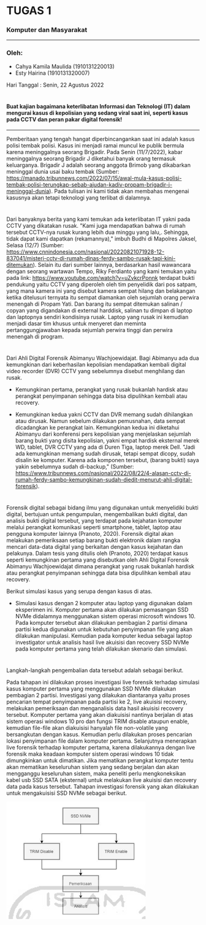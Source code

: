 # **TUGAS 1**
### Komputer dan Masyarakat
---


### Oleh:

* Cahya Kamila Maulida (1910131220013)
* Esty Hairina (1910131320007)

Hari Tanggal	: Senin, 22 Agustus 2022

#

#### **Buat kajian bagaimana keterlibatan Informasi dan Teknologi (IT) dalam mengurai kasus di kepolisian yang sedang viral saat ini, seperti kasus pada CCTV dan peran pakar digital forensik!**

---
Pemberitaan yang tengah hangat diperbincangankan saat ini adalah kasus polisi tembak polisi. Kasus ini menjadi ramai muncul ke publik bermula karena meninggalnya seorang Brigadir. Pada Senin (11/7/2022), kabar meninggalnya seorang Brigadir J diketahui banyak orang termasuk keluarganya. Brigadir J adalah seorang anggota Brimob yang dikabarkan meninggal dunia usai baku tembak (Sumber: https://manado.tribunnews.com/2022/07/15/awal-mula-kasus-polisi-tembak-polisi-terungkap-sebab-ajudan-kadiv-propam-brigadir-j-meninggal-dunia). Pada tulisan ini kami tidak akan membahas mengenai kasusnya akan tetapi teknologi yang terlibat di dalamnya.
#
Dari banyaknya berita yang kami temukan ada keterlibatan IT yakni pada CCTV yang dikatakan rusak. "Kami juga mendapatkan bahwa di rumah tersebut CCTV-nya rusak kurang lebih dua minggu yang lalu,. Sehingga, tidak dapat kami dapatkan (rekamannya)," imbuh Budhi di Mapolres Jaksel, Selasa (12/7) (Sumber: https://www.cnnindonesia.com/nasional/20220821071928-12-837041/misteri-cctv-di-rumah-dinas-ferdy-sambo-rusak-tapi-kini-ditemukan). Selain itu dari sumber lainnya, berdasarkan hasil wawancara dengan seorang wartawan Tempo, Riky Ferdianto yang kami temukan yaitu pada link: https://www.youtube.com/watch?v=uZvkcrPonnk terdapat bukti pendukung yaitu CCTV yang diperoleh oleh tim penyelidik dari pos satpam, yang mana kamera ini yang disebut kamera sempat hilang dan belakangan ketika ditelusuri ternyata itu sempat diamankan oleh sejumlah orang perwira menengah di Propam Yati. Dan barang itu sempat ditemukan salinan / copyan yang digandakan di external harddisk, salinan tu dimpan di laptop dan laptopnya sendiri kondisinya rusak. Laptop yang rusak ini kemudian menjadi dasar tim khusus untuk menyeret dan meminta pertanggungjawaban kepada sejumlah perwira tinggi dan perwira menengah di program.
#
Dari Ahli Digital Forensik Abimanyu Wachjoewidajat. Bagi Abimanyu ada dua kemungkinan dari keberhasilan kepolisian mendapatkan kembali digital video recorder (DVR) CCTV yang sebelumnya disebut menghilang dan rusak.

* Kemungkinan pertama, perangkat yang rusak bukanlah hardisk atau perangkat penyimpanan sehingga data bisa dipulihkan kembali atau recovery.

* Kemungkinan kedua yakni CCTV dan DVR memang sudah dihilangkan atau dirusak.
Namun sebelum dilakukan pemusnahan, data sempat dicadangkan ke perangkat lain. Kemungkinan kedua ini diketahui Abimanyu dari konferensi pers kepolisian yang menjelaskan sejumlah barang bukti yang disita kepolisian, yakni empat hardisk eksternal merek WD, tablet, DVR CCTV yang ada di Duren Tiga, laptop merek Dell. "Jadi ada kemungkinan memang sudah dirusak, tetapi sempat dicopy, sudah disalin ke komputer. Karena ada komponen tersebut, (barang bukti) saya yakin sebelumnya sudah di-backup," 
(Sumber: https://www.tribunnews.com/nasional/2022/08/22/4-alasan-cctv-di-rumah-ferdy-sambo-kemungkinan-sudah-diedit-menurut-ahli-digital-forensik).

#

Forensik digital sebagai bidang ilmu yang digunakan untuk menyelidiki bukti digital, bertujuan untuk pengumpulan, mengembalikan bukti digital, dan analisis bukti digital tersebut, yang terdapat pada kejahatan komputer melalui perangkat komunikasi seperti smartphone, tablet, laptop atau pengguna komputer lainnya (Pranoto, 2020). Forensik digital akan melakukan pemeriksaan setiap barang bukti elektronik dalam rangka mencari data-data digital yang berkaitan dengan kasus kejahatan dan pelakunya. Dalam tesis yang ditulis oleh (Pranoto, 2020) terdapat kasus seperti kemungkinan pertama yang disebutkan oleh Ahli Digital Forensik Abimanyu Wachjoewidajat dimana perangkat yang rusak bukanlah hardisk atau perangkat penyimpanan sehingga data bisa dipulihkan kembali atau recovery. 

Berikut simulasi kasus yang serupa dengan kasus di atas.

* Simulasi kasus dengan 2 komputer atau laptop yang digunakan dalam eksperimen ini. Komputer pertama akan dilakukan pemasangan SSD NVMe didalamnya menggunakan sistem operasi microsoft windows 10. Pada komputer tersebut akan dilakukan pembagian 2 partisi dimana partisi kedua digunakan untuk kebutuhan penyimpanan file yang akan dilakukan manipulasi. Kemudian pada komputer kedua sebagai laptop investigator untuk analisis hasil live akuisisi dan recovery SSD NVMe pada komputer pertama yang telah dilakukan skenario dan simulasi.

#

Langkah-langkah pengembalian data tersebut adalah sebagai berikut.

Pada tahapan ini dilakukan proses investigasi live forensik terhadap simulasi kasus komputer pertama yang menggunakan SSD NVMe dilakukan pembagian 2 partisi. Investigasi yang dilakukan diantaranya yaitu proses pencarian tempat penyimpanan pada partisi ke 2, live akuisisi recovery, melakukan pemeriksaan dan menganalisis data hasil akuisisi recovery tersebut. Komputer pertama yang akan diakuisisi nantinya berjalan di atas sistem operasi windows 10 pro dan fungsi TRIM disable ataupun enable, kemudian file-file akan diakuisisi hanyalah file non-volatile yang bersangkutan dengan kasus. Kemudian perlu dilakukan proses pencarian lokasi penyimpanan file dalam komputer pertama. Selanjutnya menerapkan live forensik terhadap komputer pertama, karena dilakukannya dengan live forensik maka keadaan komputer sistem operasi windows 10 tidak dimungkinkan untuk dimatikan. Jika mematikan perangkat komputer tentu akan mematikan keseluruhan sistem yang sedang berjalan dan akan mengganggu keseluruhan sistem, maka peneliti perlu mengkoneksikan kabel usb SSD SATA (eksternal) untuk melakukan live akuisisi dan recovery data pada kasus tersebut. Tahapan investigasi forensik yang akan dilakukan untuk mengakuisisi SSD NVMe sebagai berikut.

<img src= "InvestigasiSSD.png">

